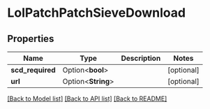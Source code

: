 # LolPatchPatchSieveDownload

## Properties

Name | Type | Description | Notes
------------ | ------------- | ------------- | -------------
**scd_required** | Option<**bool**> |  | [optional]
**url** | Option<**String**> |  | [optional]

[[Back to Model list]](../README.md#documentation-for-models) [[Back to API list]](../README.md#documentation-for-api-endpoints) [[Back to README]](../README.md)



